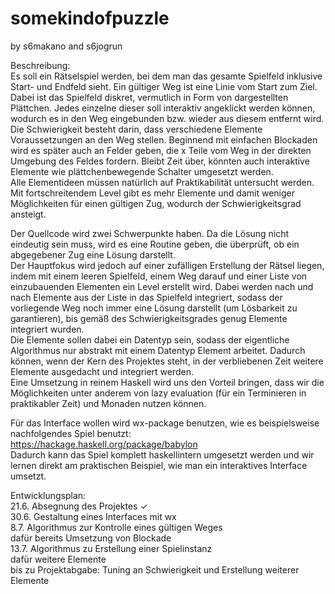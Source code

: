 # somekindofpuzzle
by s6makano and s6jogrun

Beschreibung:  
Es soll ein Rätselspiel werden, bei dem man das gesamte Spielfeld inklusive Start- und Endfeld sieht. Ein gültiger Weg ist eine Linie vom Start zum Ziel. Dabei ist das Spielfeld diskret, vermutlich in Form von dargestellten Plättchen. Jedes einzelne dieser soll interaktiv angeklickt werden können, wodurch es in den Weg eingebunden bzw. wieder aus diesem entfernt wird.  
Die Schwierigkeit besteht darin, dass verschiedene Elemente Voraussetzungen an den Weg stellen. Beginnend mit einfachen Blockaden wird es später auch an Felder geben, die x Teile vom Weg in der direkten Umgebung des Feldes fordern. Bleibt Zeit über, könnten auch interaktive Elemente wie plättchenbewegende Schalter umgesetzt werden.  
Alle Elementideen müssen natürlich auf Praktikabilität untersucht werden. Mit fortschreitendem Level gibt es mehr Elemente und damit weniger Möglichkeiten für einen gültigen Zug, wodurch der Schwierigkeitsgrad ansteigt.  

Der Quellcode wird zwei Schwerpunkte haben. Da die Lösung nicht eindeutig sein muss, wird es eine Routine geben, die überprüft, ob ein abgegebener Zug eine Lösung darstellt.  
Der Hauptfokus wird jedoch auf einer zufälligen Erstellung der Rätsel liegen, indem mit einem leeren Spielfeld, einem Weg darauf und einer Liste von einzubauenden Elementen ein Level erstellt wird. Dabei werden nach und nach Elemente aus der Liste in das Spielfeld integriert, sodass der vorliegende Weg noch immer eine Lösung darstellt (um Lösbarkeit zu garantieren), bis gemäß des Schwierigkeitsgrades genug Elemente integriert wurden.  
Die Elemente sollen dabei ein Datentyp sein, sodass der eigentliche Algorithmus nur abstrakt mit einem Datentyp Element arbeitet. Dadurch können, wenn der Kern des Projektes steht, in der verbliebenen Zeit weitere Elemente ausgedacht und integriert werden.  
Eine Umsetzung in reinem Haskell wird uns den Vorteil bringen, dass wir die Möglichkeiten unter anderem von lazy evaluation (für ein Terminieren in praktikabler Zeit) und Monaden nutzen können.

Für das Interface wollen wird wx-package benutzen, wie es beispielsweise nachfolgendes Spiel benutzt:  
https://hackage.haskell.org/package/babylon  
Dadurch kann das Spiel komplett haskellintern umgesetzt werden und wir lernen direkt am praktischen Beispiel, wie man ein interaktives Interface umsetzt.  

Entwicklungsplan:  
21.6. Absegnung des Projektes ✓  
30.6. Gestaltung eines Interfaces mit wx  
8.7.  Algorithmus zur Kontrolle eines gültigen Weges  
      dafür bereits Umsetzung von Blockade  
13.7. Algorithmus zu Erstellung einer Spielinstanz  
      dafür weitere Elemente  
bis zu Projektabgabe: Tuning an Schwierigkeit und Erstellung weiterer Elemente  
